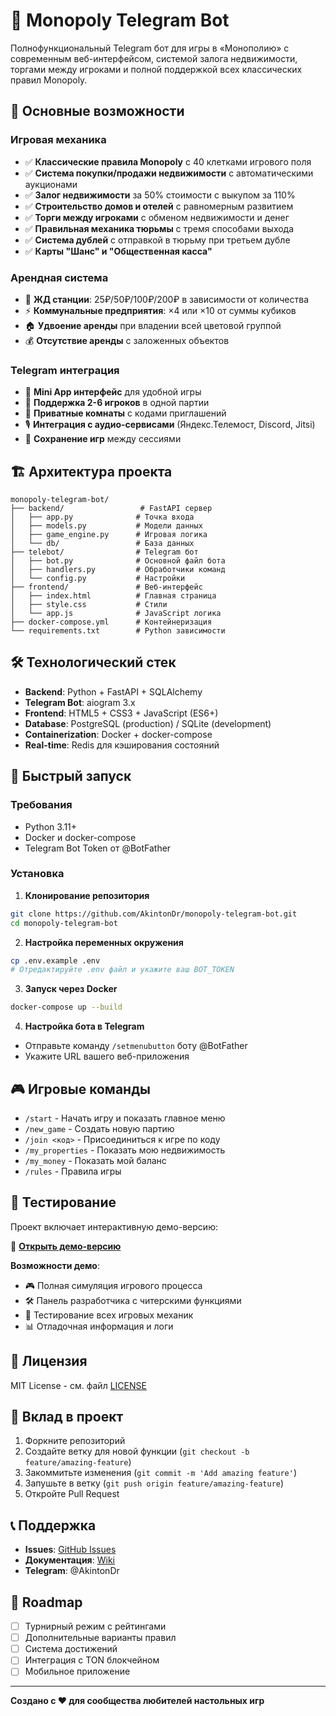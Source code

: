 # 🎲 Monopoly Telegram Bot

Полнофункциональный Telegram бот для игры в «Монополию» с современным веб-интерфейсом, системой залога недвижимости, торгами между игроками и полной поддержкой всех классических правил Monopoly.

## 🚀 Основные возможности

### Игровая механика
- ✅ **Классические правила Monopoly** с 40 клетками игрового поля
- ✅ **Система покупки/продажи недвижимости** с автоматическими аукционами
- ✅ **Залог недвижимости** за 50% стоимости с выкупом за 110%
- ✅ **Строительство домов и отелей** с равномерным развитием
- ✅ **Торги между игроками** с обменом недвижимости и денег
- ✅ **Правильная механика тюрьмы** с тремя способами выхода
- ✅ **Система дублей** с отправкой в тюрьму при третьем дубле
- ✅ **Карты "Шанс" и "Общественная касса"**

### Арендная система
- 🚂 **ЖД станции**: 25₽/50₽/100₽/200₽ в зависимости от количества
- ⚡ **Коммунальные предприятия**: ×4 или ×10 от суммы кубиков
- 🏠 **Удвоение аренды** при владении всей цветовой группой
- 💰 **Отсутствие аренды** с заложенных объектов

### Telegram интеграция
- 📱 **Mini App интерфейс** для удобной игры
- 👥 **Поддержка 2-6 игроков** в одной партии
- 🔗 **Приватные комнаты** с кодами приглашений  
- 🎙️ **Интеграция с аудио-сервисами** (Яндекс.Телемост, Discord, Jitsi)
- 💾 **Сохранение игр** между сессиями

## 🏗️ Архитектура проекта

```
monopoly-telegram-bot/
├── backend/                 # FastAPI сервер
│   ├── app.py              # Точка входа
│   ├── models.py           # Модели данных
│   ├── game_engine.py      # Игровая логика
│   └── db/                 # База данных
├── telebot/                # Telegram бот
│   ├── bot.py              # Основной файл бота
│   ├── handlers.py         # Обработчики команд
│   └── config.py           # Настройки
├── frontend/               # Веб-интерфейс
│   ├── index.html          # Главная страница
│   ├── style.css           # Стили
│   └── app.js              # JavaScript логика
├── docker-compose.yml      # Контейнеризация
└── requirements.txt        # Python зависимости
```

## 🛠️ Технологический стек

- **Backend**: Python + FastAPI + SQLAlchemy
- **Telegram Bot**: aiogram 3.x
- **Frontend**: HTML5 + CSS3 + JavaScript (ES6+)
- **Database**: PostgreSQL (production) / SQLite (development)
- **Containerization**: Docker + docker-compose
- **Real-time**: Redis для кэширования состояний

## 🚀 Быстрый запуск

### Требования
- Python 3.11+
- Docker и docker-compose
- Telegram Bot Token от @BotFather

### Установка

1. **Клонирование репозитория**
```bash
git clone https://github.com/AkintonDr/monopoly-telegram-bot.git
cd monopoly-telegram-bot
```

2. **Настройка переменных окружения**
```bash
cp .env.example .env
# Отредактируйте .env файл и укажите ваш BOT_TOKEN
```

3. **Запуск через Docker**
```bash
docker-compose up --build
```

4. **Настройка бота в Telegram**
- Отправьте команду `/setmenubutton` боту @BotFather
- Укажите URL вашего веб-приложения

## 🎮 Игровые команды

- `/start` - Начать игру и показать главное меню
- `/new_game` - Создать новую партию
- `/join <код>` - Присоединиться к игре по коду
- `/my_properties` - Показать мою недвижимость
- `/my_money` - Показать мой баланс
- `/rules` - Правила игры

## 🧪 Тестирование

Проект включает интерактивную демо-версию:

🔗 **[Открыть демо-версию](https://ppl-ai-code-interpreter-files.s3.amazonaws.com/web/direct-files/b8958d48e05dd7d7da1764ac774a80d8/0203008e-6af5-4490-832b-8f970d06d46c/index.html)**

**Возможности демо**:
- 🎮 Полная симуляция игрового процесса
- 🛠️ Панель разработчика с читерскими функциями
- 🎲 Тестирование всех игровых механик
- 📊 Отладочная информация и логи

## 📝 Лицензия

MIT License - см. файл [LICENSE](LICENSE)

## 🤝 Вклад в проект

1. Форкните репозиторий
2. Создайте ветку для новой функции (`git checkout -b feature/amazing-feature`)
3. Закоммитьте изменения (`git commit -m 'Add amazing feature'`)
4. Запушьте в ветку (`git push origin feature/amazing-feature`)
5. Откройте Pull Request

## 📞 Поддержка

- **Issues**: [GitHub Issues](https://github.com/AkintonDr/monopoly-telegram-bot/issues)
- **Документация**: [Wiki](https://github.com/AkintonDr/monopoly-telegram-bot/wiki)
- **Telegram**: @AkintonDr

## 🎯 Roadmap

- [ ] Турнирный режим с рейтингами
- [ ] Дополнительные варианты правил
- [ ] Система достижений
- [ ] Интеграция с TON блокчейном
- [ ] Мобильное приложение

---

**Создано с ❤️ для сообщества любителей настольных игр**